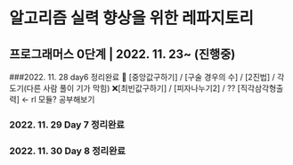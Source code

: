 # 알고리즘 실력 향상을 위한 레파지토리
## 프로그래머스 0단계 | 2022. 11. 23~ (진행중)

###2022. 11. 28 day6 정리완료
🔺 [중앙값구하기] / [구술 경우의 수] / [2진법] / 각도기(다른 사람 풀이 기가 막힘)
❌[최빈값구하기] / [피자나누기2] / 
??  [직각삼각형출력] ← rl 모듈? 공부해보기


### 2022. 11. 29 Day 7 정리완료 
### 2022. 11. 30 Day 8 정리완료 

